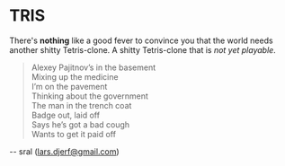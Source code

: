TRIS
====

There's __nothing__ like a good fever to convince you
that the world needs another shitty Tetris-clone.
A shitty Tetris-clone that is _not yet playable_.

> Alexey Pajitnov’s in the basement<br />
> Mixing up the medicine<br />
> I’m on the pavement<br />
> Thinking about the government<br />
> The man in the trench coat<br />
> Badge out, laid off<br />
> Says he’s got a bad cough<br />
> Wants to get it paid off<br />

-- sral (lars.djerf@gmail.com)